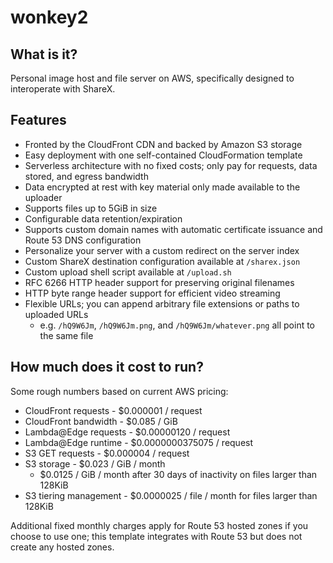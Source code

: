 # wonkey2

## What is it?

Personal image host and file server on AWS, specifically designed to interoperate with ShareX.

## Features

* Fronted by the CloudFront CDN and backed by Amazon S3 storage
* Easy deployment with one self-contained CloudFormation template
* Serverless architecture with no fixed costs; only pay for requests, data stored, and egress bandwidth
* Data encrypted at rest with key material only made available to the uploader
* Supports files up to 5GiB in size
* Configurable data retention/expiration
* Supports custom domain names with automatic certificate issuance and Route 53 DNS configuration
* Personalize your server with a custom redirect on the server index
* Custom ShareX destination configuration available at `/sharex.json`
* Custom upload shell script available at `/upload.sh`
* RFC 6266 HTTP header support for preserving original filenames
* HTTP byte range header support for efficient video streaming
* Flexible URLs; you can append arbitrary file extensions or paths to uploaded URLs
  * e.g. `/hQ9W6Jm`, `/hQ9W6Jm.png`, and `/hQ9W6Jm/whatever.png` all point to the same file

## How much does it cost to run?

Some rough numbers based on current AWS pricing:

* CloudFront requests - $0.000001 / request
* CloudFront bandwidth - $0.085 / GiB
* Lambda@Edge requests - $0.00000120 / request
* Lambda@Edge runtime - $0.0000000375075 / request
* S3 GET requests - $0.000004 / request
* S3 storage - $0.023 / GiB / month
  * $0.0125 / GiB / month after 30 days of inactivity on files larger than 128KiB
* S3 tiering management - $0.0000025 / file / month for files larger than 128KiB

Additional fixed monthly charges apply for Route 53 hosted zones if you choose to use one;
this template integrates with Route 53 but does not create any hosted zones.
